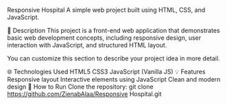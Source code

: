 Responsive Hospital
A simple web project built using HTML, CSS, and JavaScript.

📌 Description
This project is a front-end web application that demonstrates basic web development concepts, including responsive design, user interaction with JavaScript, and structured HTML layout.

You can customize this section to describe your project idea in more detail.

🌐 Technologies Used
HTML5
CSS3
JavaScript (Vanilla JS)
💡 Features
Responsive layout
Interactive elements using JavaScript
Clean and modern design
🚀 How to Run
Clone the repository:
git clone https://github.com/ZienabAlaa/Responsive Hospital.git
